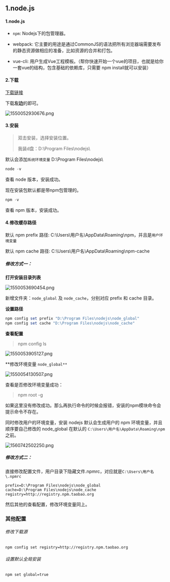 ## 1.node.js

#### 1.node.js

- `npm`: Nodejs下的包管理器。

- webpack: 它主要的用途是通过CommonJS的语法把所有浏览器端需要发布的静态资源做相应的准备，比如资源的合并和打包。
- vue-cli: 用户生成Vue工程模板。（帮你快速开始一个vue的项目，也就是给你一套vue的结构，包含基础的依赖库，只需要 npm install就可以安装）

#### 2.下载

[下载链接](https://nodejs.org/en/)

下载**左边**的即可。

![1550052930676.png](https://blog-07.oss-cn-guangzhou.aliyuncs.com/picBak/1550052930676.png)

#### 3.安装

> 双击安装，选择安装位置。
>
> 我装d盘：D:\Program Files\nodejs\

默认会添加`系统环境变量` D:\Program Files\nodejs\

```powershell
node -v 
```

查看 node 版本，安装成功。

现在安装包默认都是带npm包管理的。

```powershell
npm -v 
```

查看 npm 版本，安装成功。

#### 4.修改缓存路径

默认 npm prefix 路径: C:\Users\用户名\AppData\Roaming\npm，并且是`用户环境变量`

默认 npm cache 路径: C:\Users\用户名\AppData\Roaming\npm-cache

##### 修改方式一：

**打开安装目录列表**

![1550053690454.png](https://blog-07.oss-cn-guangzhou.aliyuncs.com/picBak/1550053690454.png)

新增文件夹：`node_global` 及 `node_cache`，分别对应 prefix 和 cache 目录。

**设置路径**

```powershell
npm config set prefix "D:\Program Files\nodejs\node_global"
npm config set cache "D:\Program Files\nodejs\node_cache"
```

**查看配置**

> npm config ls

![1550053905127.png](https://blog-07.oss-cn-guangzhou.aliyuncs.com/picBak/1550053905127.png)

**修改环境变量 `node_global**`

![1550054130507.png](https://blog-07.oss-cn-guangzhou.aliyuncs.com/picBak/1550054130507.png)

查看是否修改环境变量成功：

> npm root -g

如果这里没有修改成功。那么再执行命令的时候会报错，安装的npm模块命令会提示命令不存在。

同时修改用户的环境变量，安装 nodejs 默认会生成用户的 npm 环境变量，并且顺序要自己修改的 node_global 在默认的 `C:\Users\用户名\AppData\Roaming\npm`之前。

![1560742502250.png](https://blog-07.oss-cn-guangzhou.aliyuncs.com/picBak/1560742502250.png)

##### 修改方式二：

直接修改配置文件，用户目录下隐藏文件.npmrc，对应就是`‪C:\Users\用户名\.npmrc`

```properties
prefix=D:\Program Files\nodejs\node_global
cache=D:\Program Files\nodejs\node_cache
registry=http://registry.npm.taobao.org
```

然后其他的查看配置，修改环境变量同上。

### 其他配置

###### 修改下载源

```shell
npm config set registry=http://registry.npm.taobao.org
```

###### 设置默认全局安装

```shell
npm set global=true
```

